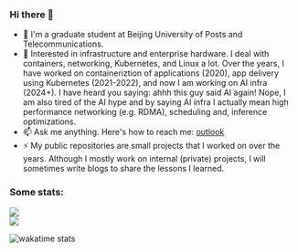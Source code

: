 ### Hi there 👋

- 🏫  I'm a graduate student at Beijing University of Posts and Telecommunications.
- 🌱  Interested in infrastructure and enterprise hardware. I deal with containers, networking, Kubernetes, and Linux a lot. Over the years, I have worked on containeriztion of applications (2020), app delivery using Kubernetes (2021-2022), and now I am working on AI infra (2024+). I have heard you saying: ahhh this guy said AI again! Nope, I am also tired of the AI hype and by saying AI infra I actually mean high performance networking (e.g. RDMA), scheduling and, inference optimizations.
- 📫  Ask me anything. Here's how to reach me: [outlook](mailto:charlie_c_0129@outlook.com)
- ⚡  My public repositories are small projects that I worked on over the years. Although I mostly work on internal (private) projects, I will sometimes write blogs to share the lessons I learned.

<!--
**charlie0129/charlie0129** is a ✨ _special_ ✨ repository because its `README.md` (this file) appears on your GitHub profile.

Here are some ideas to get you started:

- 🔭 I’m currently working on ...
- 🌱 I’m currently learning ...
- 👯 I’m looking to collaborate on ...
- 🤔 I’m looking for help with ...
- 💬 Ask me about ...
- 📫 How to reach me: ...
- 😄 Pronouns: ...
- ⚡ Fun fact: ...
-->

### Some stats:

<a href="https://github.com/charlie0129/charlie0129">
  <img align="center" src="https://github-readme-stats.vercel.app/api?username=charlie0129&count_private=true&show_icons=true&theme=dracula&show_icons=true&include_all_commits=true" />
</a>

<div/>

<a href="https://github.com/charlie0129/charlie0129">
  <img align="center" src="https://github-readme-stats.vercel.app/api/top-langs/?username=charlie0129&theme=dracula&card_width=445&layout=compact&langs_count=6" />
</a>

<div/>

![wakatime stats](https://github-readme-stats.vercel.app/api/wakatime?username=charlie0129&layout=compact&theme=dracula)

